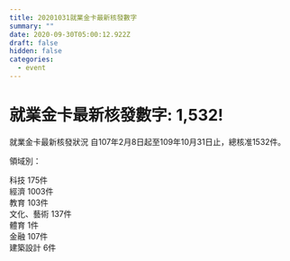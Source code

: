 ```yaml
---
title: 20201031就業金卡最新核發數字
summary: ""
date: 2020-09-30T05:00:12.922Z
draft: false
hidden: false
categories:
  - event
---
```

# 就業金卡最新核發數字: 1,532!

就業金卡最新核發狀況 自107年2月8日起至109年10月31日止，總核准1532件。 

領域別：

科技 175件\
經濟 1003件\
教育 103件\
文化、藝術 137件\
體育 1件\
金融 107件\
建築設計 6件